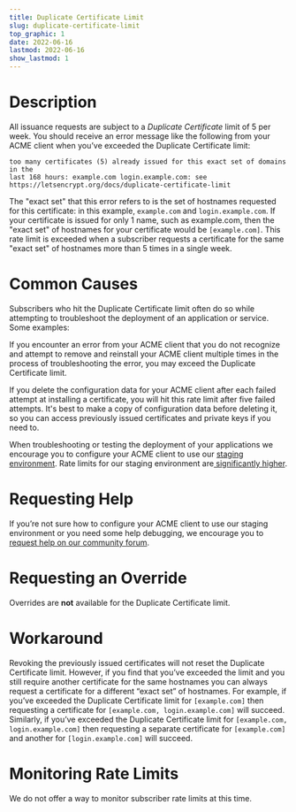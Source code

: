 ```yaml
---
title: Duplicate Certificate Limit
slug: duplicate-certificate-limit
top_graphic: 1
date: 2022-06-16
lastmod: 2022-06-16
show_lastmod: 1
---
```



# Description
All issuance requests are subject to a *Duplicate Certificate* limit of 5 per
week. You should receive an error message like the following from your ACME
client when you’ve exceeded the Duplicate Certificate limit:
```
too many certificates (5) already issued for this exact set of domains in the
last 168 hours: example.com login.example.com: see https://letsencrypt.org/docs/duplicate-certificate-limit
```
The "exact set" that this error refers to is the set of hostnames requested for
this certificate: in this example, `example.com` and `login.example.com`. If
your certificate is issued for only 1 name, such as example.com, then the "exact
set" of hostnames for your certificate would be `[example.com]`. This rate limit
is exceeded when a subscriber requests a certificate for the same "exact set" of
hostnames more than 5 times in a single week.

# Common Causes

Subscribers who hit the Duplicate Certificate limit often do so while attempting
to troubleshoot the deployment of an application or service. Some examples:

If you encounter an error from your ACME client that you do not recognize and
attempt to remove and reinstall your ACME client multiple times in the process
of troubleshooting the error, you may exceed the Duplicate Certificate limit.

If you delete the configuration data for your ACME client after each failed
attempt at installing a certificate, you will hit this rate limit after five
failed attempts. It's best to make a copy of configuration data before deleting
it, so you can access previously issued certificates and private keys if you
need to.

When troubleshooting or testing the deployment of your applications we encourage
you to configure your ACME client to use our [staging
environment](/docs/staging-environment/). Rate limits for our staging
environment are[ significantly higher](/docs/staging-environment/#rate-limits).

# Requesting Help

If you’re not sure how to configure your ACME client to use our staging
environment or you need some help debugging, we encourage you to [request help
on our community forum](https://community.letsencrypt.org/c/help/13).

# Requesting an Override

Overrides are **not** available for the Duplicate Certificate limit.

# Workaround

Revoking the previously issued certificates will not reset the Duplicate
Certificate limit. However, if you find that you’ve exceeded the limit and you
still require another certificate for the same hostnames you can always request
a certificate for a different “exact set” of hostnames. For example, if you’ve
exceeded the Duplicate Certificate limit for `[example.com]` then requesting a
certificate for `[example.com, login.example.com]` will succeed. Similarly, if
you’ve exceeded the Duplicate Certificate limit for `[example.com,
login.example.com]` then requesting a separate certificate for `[example.com]`
and another for `[login.example.com]` will succeed.

# Monitoring Rate Limits

We do not offer a way to monitor subscriber rate limits at this time.
